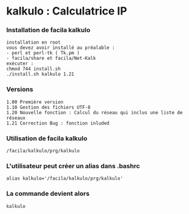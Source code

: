 # kalkulo : Calculatrice IP
### Installation de facila kalkulo
```
installation en root
vous devez avoir installé au préalable :
- perl et perl-tk ( Tk.pm )
- facila/share et facila/Net-Kalk
exécuter :
chmod 744 install.sh
./install.sh kalkulo 1.21
```
### Versions
```
1.00 Première version
1.10 Gestion des fichiers UTF-8
1.20 Nouvelle fonction : Calcul du réseau qui inclus une liste de réseaux
1.21 Correction Bug : fonction inluded
```
### Utilisation de facila kalkulo
```
/facila/kalkulo/prg/kalkulo
```
### L'utilisateur peut créer un alias dans .bashrc
```
alias kalkulo='/facila/kalkulo/prg/kalkulo'
```
### La commande devient alors
```
kalkulo
```
